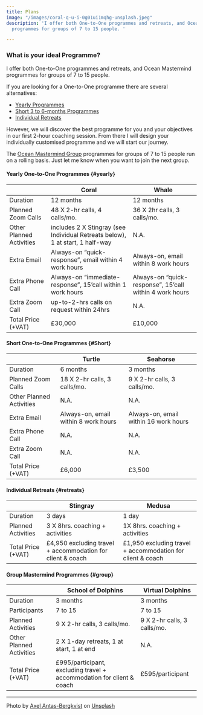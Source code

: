 ```yaml
---
title: Plans
image: "/images/coral-q-u-i-0g01ui1mqhg-unsplash.jpeg"
description: 'I offer both One-to-One programmes and retreats, and Ocean Mastermind
  programmes for groups of 7 to 15 people. '

---
```

### What is your ideal Programme?

I offer both One-to-One programmes and retreats, and Ocean Mastermind programmes for groups of 7 to 15 people.

If you are looking for a One-to-One programme there are several alternatives:

- [Yearly Programmes](#yearly)
- [Short 3 to 6-months Programmes](#short)
- [Individual Retreats](#retreats)

However, we will discover the best programme for you and your objectives in our first 2-hour coaching session. From there I will design your individually customised programme and we will start our journey.

The [Ocean Mastermind Group](#group) programmes for groups of 7 to 15 people run on a rolling basis. Just let me know when you want to join the next group.

#### Yearly One-to-One Programmes {#yearly}

|  | Coral | Whale |
| --- | --- | --- |
| Duration | 12 months | 12 months |
| Planned Zoom Calls | 48 X 2-hr calls, 4 calls/mo. | 36 X 2hr calls, 3 calls/mo. |
| Other Planned Activities | includes 2 X Stingray (see Individual Retreats below), 1 at start, 1 half-way | N.A. |
| Extra Email | Always-on “quick- response”, email within 4 work hours | Always-on, email within 8 work hours |
| Extra Phone Call | Always-on “immediate- response”, 15’call within 1 work hours | Always-on “quick- response”, 15’call within 4 work hours |
| Extra Zoom Call | up-to-2-hrs calls on request within 24hrs | N.A. |
| Total Price (+VAT) | £30,000 | £10,000 |

#### Short One-to-One Programmes {#Short}

|  | Turtle | Seahorse |
| --- | --- | --- |
| Duration | 6 months | 3 months |
| Planned Zoom Calls | 18 X 2-hr calls, 3 calls/mo. | 9 X 2-hr calls, 3 calls/mo. |
| Other Planned Activities | N.A. | N.A. |
| Extra Email | Always-on, email within 8 work hours | Always-on, email within 16 work hours |
| Extra Phone Call | N.A. | N.A. |
| Extra Zoom Call | N.A. | N.A. |
| Total Price (+VAT) | £6,000 | £3,500 |

#### Individual Retreats {#retreats}

|  | Stingray | Medusa |
| --- | --- | --- |
| Duration | 3 days | 1 day |
| Planned Activities | 3 X 8hrs. coaching + activities | 1X 8hrs. coaching + activities |
| Total Price (+VAT) | £4,950 excluding travel + accommodation for client & coach | £1,950 excluding travel + accommodation for client & coach |

#### Group Mastermind Programmes {#group}

|  | School of Dolphins | Virtual Dolphins |
| --- | --- | --- |
| Duration | 3 months | 3 months |
| Participants | 7 to 15 | 7 to 15 |
| Planned Activities | 9 X 2-hr calls, 3 calls/mo. | 9 X 2-hr calls, 3 calls/mo. |
| Other Planned Activities | 2 X 1-day retreats, 1 at start, 1 at end | N.A. |
| Total Price (+VAT) | £995/participant, excluding travel + accommodation for client & coach | £595/participant |

***

Photo by [Axel Antas-Bergkvist](https://unsplash.com/@aabergkvist?utm_source=unsplash&utm_medium=referral&utm_content=creditCopyText) on [Unsplash](https://unsplash.com/?utm_source=unsplash&utm_medium=referral&utm_content=creditCopyText)